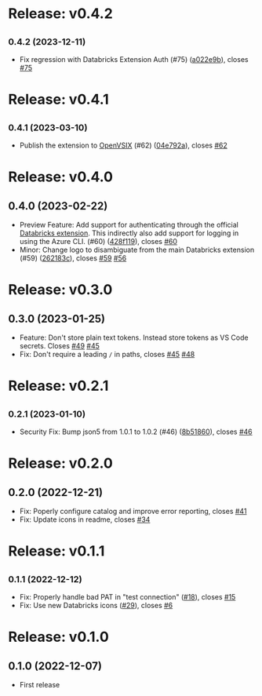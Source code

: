 # Release: v0.4.2

## <small>0.4.2 (2023-12-11)</small>

-   Fix regression with Databricks Extension Auth (#75) ([a022e9b](https://github.com/databricks/sqltools-databricks-driver/commit/a022e9b)), closes [#75](https://github.com/databricks/sqltools-databricks-driver/issues/75)

# Release: v0.4.1

## <small>0.4.1 (2023-03-10)</small>

-   Publish the extension to [OpenVSIX](https://open-vsx.org/extension/databricks/sqltools-databricks-driver) (#62) ([04e792a](https://github.com/databricks/sqltools-databricks-driver/commit/04e792a)), closes [#62](https://github.com/databricks/sqltools-databricks-driver/issues/62)

# Release: v0.4.0

## 0.4.0 (2023-02-22)

-   Preview Feature: Add support for authenticating through the official [Databricks extension](https://marketplace.visualstudio.com/items?itemName=databricks.databricks). This indirectly also add support for logging in using the Azure CLI. (#60) ([428f119](https://github.com/databricks/sqltools-databricks-driver/commit/428f119)), closes [#60](https://github.com/databricks/sqltools-databricks-driver/issues/60)
-   Minor: Change logo to disambiguate from the main Databricks extension (#59) ([262183c](https://github.com/databricks/sqltools-databricks-driver/commit/262183c)), closes [#59](https://github.com/databricks/sqltools-databricks-driver/issues/59) [#56](https://github.com/databricks/sqltools-databricks-driver/issues/56)

# Release: v0.3.0

## 0.3.0 (2023-01-25)

-   Feature: Don't store plain text tokens. Instead store tokens as VS Code secrets. Closes [#49](https://github.com/databricks/sqltools-databricks-driver/issues/49) [#45](https://github.com/databricks/sqltools-databricks-driver/issues/45)
-   Fix: Don't require a leading `/` in paths, closes [#45](https://github.com/databricks/sqltools-databricks-driver/issues/45) [#48](https://github.com/databricks/sqltools-databricks-driver/issues/48)

# Release: v0.2.1

## <small>0.2.1 (2023-01-10)</small>

-   Security Fix: Bump json5 from 1.0.1 to 1.0.2 (#46) ([8b51860](https://github.com/databricks/sqltools-databricks-driver/commit/8b51860)), closes [#46](https://github.com/databricks/sqltools-databricks-driver/issues/46)

# Release: v0.2.0

## 0.2.0 (2022-12-21)

-   Fix: Poperly configure catalog and improve error reporting, closes [#41](https://github.com/databricks/sqltools-databricks-driver/issues/41)
-   Fix: Update icons in readme, closes [#34](https://github.com/databricks/sqltools-databricks-driver/issues/34)

# Release: v0.1.1

## <small>0.1.1 (2022-12-12)</small>

-   Fix: Properly handle bad PAT in "test connection" ([#18](https://github.com/databricks/sqltools-databricks-driver/issues/18)), closes [#15](https://github.com/databricks/sqltools-databricks-driver/issues/15)
-   Fix: Use new Databricks icons ([#29](https://github.com/databricks/sqltools-databricks-driver/issues/29)), closes [#6](https://github.com/databricks/sqltools-databricks-driver/issues/6)

# Release: v0.1.0

## 0.1.0 (2022-12-07)

-   First release
